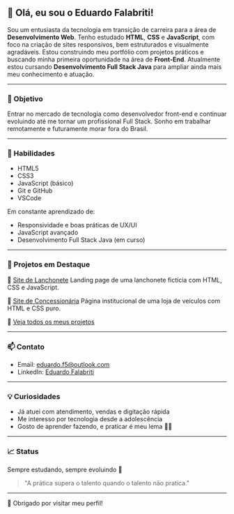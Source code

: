 ## 👋 Olá, eu sou o Eduardo Falabriti!

Sou um entusiasta da tecnologia em transição de carreira para a área de **Desenvolvimento Web**. Tenho estudado **HTML**, **CSS** e **JavaScript**, com foco na criação de sites responsivos, bem estruturados e visualmente agradáveis. Estou construindo meu portfólio com projetos práticos e buscando minha primeira oportunidade na área de **Front-End**. Atualmente estou cursando **Desenvolvimento Full Stack Java** para ampliar ainda mais meu conhecimento e atuação.

---

### 💼 Objetivo

Entrar no mercado de tecnologia como desenvolvedor front-end e continuar evoluindo até me tornar um profissional Full Stack. Sonho em trabalhar remotamente e futuramente morar fora do Brasil.

---

### 🧠 Habilidades

* HTML5
* CSS3
* JavaScript (básico)
* Git e GitHub
* VSCode

Em constante aprendizado de:

* Responsividade e boas práticas de UX/UI
* JavaScript avançado
* Desenvolvimento Full Stack Java (em curso)

---

### 🚀 Projetos em Destaque

📌 [Site de Lanchonete](https://github.com/zSayloon/site-lanchonete)
Landing page de uma lanchonete fictícia com HTML, CSS e JavaScript.

📌 [Site de Concessionária](https://github.com/zSayloon/Site-Concession-ria)
Página institucional de uma loja de veículos com HTML e CSS puro.

📌 [Veja todos os meus projetos](https://github.com/zSayloon?tab=repositories)

---

### 📫 Contato

* Email: [eduardo.f5@outlook.com](mailto:eduardo.f5@outlook.com)
* LinkedIn: [Eduardo Falabriti](https://www.linkedin.com/in/eduardo-falabriti-b-ferreira-537241310/)

---

### 💡 Curiosidades

* Já atuei com atendimento, vendas e digitação rápida
* Me interesso por tecnologia desde a adolescência
* Gosto de aprender fazendo, e praticar é meu lema 👨‍💻

---

### 📈 Status

Sempre estudando, sempre evoluindo 💪

> "A prática supera o talento quando o talento não pratica."

---

🌟 Obrigado por visitar meu perfil!
